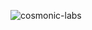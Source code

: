 ![cosmonic-labs](https://github.com/cosmonic-labs/.github/assets/1687902/56cc72c9-ba18-4f04-ac08-dfe88ef8b750)
